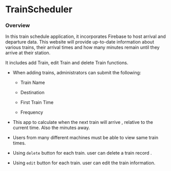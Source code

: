# TrainScheduler
### Overview

In this train schedule application, it incorporates Firebase to host arrival and departure data. This website will provide up-to-date information about various trains, their arrival times and how many minutes remain until they arrive at their station.

It includes add Train, edit Train and delete Train functions.

  * When adding trains, administrators can submit the following:
    
    * Train Name
    
    * Destination 
    
    * First Train Time 
    
    * Frequency 
  
  * This app to calculate when the next train will arrive , relative to the current time. Also the minutes away. 
  
  * Users from many different machines must be able to view same train times.
  

* Using  `delete` button for each train. 
  user can delete a train record . 

* Using   `edit` button for each train. 
  user can edit the train information.